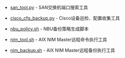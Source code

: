 - [san_tool.py](https://github.com/dayerong/tools/tree/master/san_tool) - SAN交换机端口搜索工具

- [cisco_cfg_backup.py](https://github.com/dayerong/tools/blob/master/cisco_tool) - Cisco设备巡检、配置收集工具

- [nbu_policy.sh](https://github.com/dayerong/tools/tree/master/nbu_tool) - NBU备份策略生成脚本

- [nim_tool.sh](https://github.com/dayerong/tools/blob/master/aix_tool/nim_tool.sh) - AIX NIM Master远程命令执行工具

- [nim_backup.sh](https://github.com/dayerong/tools/blob/master/aix_tool/nim_backup.sh) - AIX NIM Master远程备份执行工具
